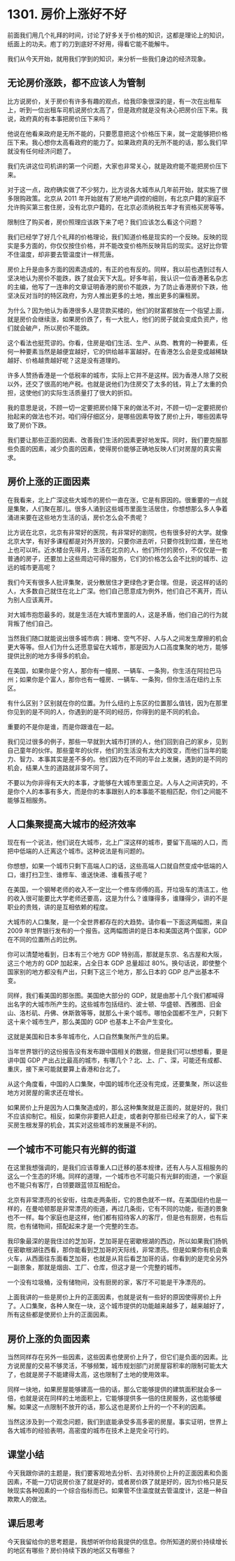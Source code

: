 # 1301. 房价上涨好不好

前面我们用几个礼拜的时间，讨论了好多关于价格的知识，这都是理论上的知识，纸面上的功夫。庖丁的刀到底好不好用，得看它能不能解牛。

我们从今天开始，就用我们学到的知识，来分析一些我们身边的经济现象。

## 无论房价涨跌，都不应该人为管制

比方说房价，关于房价有许多有趣的观点，给我印象很深的是，有一次在出租车上，听到一位出租车司机说房价太高了，但是政府就是没有决心把房价压下来。我说，政府真的有本事把房价压下来吗？

他说在他看来政府是无所不能的，只要愿意把这个价格压下来，就一定能够把价格压下来。我心想你太高看政府的能力了。如果政府真的无所不能的话，那么我们早就没有任何经济问题了。

我们先讲这位司机讲的第一个问题，大家也非常关心，就是政府能不能把房价压下来。

对于这一点，政府确实做了不少努力，比方说各大城市从几年前开始，就实施了很多限购政策。北京从 2011 年开始就有了房地产调控的细则，有北京户籍的家庭不允许购买第三套住房，没有北京户籍的，在北京必须纳税五年才有资格买房等等。

限制住了购买者，房价照理应该跌下来了吧？我们应该怎么看这个问题？

我们已经学了好几个礼拜的价格理论，我们知道价格是现实的一个反映。反映的现实是多方面的，你仅仅按住价格，并不能改变价格所反映背后的现实。这好比你管不住温度，却非要去管温度计一样荒唐。

房价上升是由多方面的因素造成的，有正的也有反的。同样，我以前也遇到过有人坚决地认为房价不能跌，跌了就会天下大乱。好多年前，我认识一位香港著名杂志的主编，他写了一连串的文章证明香港的房价不能跌，为了防止香港房价下跌，他坚决反对当时的特区政府，为穷人推出更多的土地，推出更多的廉租房。

为什么？因为他认为香港很多人是贷款买楼的，他们的财富都放在一个指望上面，就是房价会继续涨，如果房价跌了，有一大批人，他们的房子就会变成负资产，他们就会破产，所以房价不能跌。

这个看法也挺荒谬的。你看，住房是咱们生活、生产、从商、教育的一种要素，任何一种要素当然是越便宜越好，它的供给越丰富越好。在香港怎么会是变成越稀缺越好、价格越贵越好呢？这是没有道理的。

许多人赞扬香港是一个低税率的城市，实际上它并不是这样。因为香港人除了交税以外，还交了很高的地产税。也就是说他们为住房交了太多的钱，背上了太重的负担，这使他们的实际生活质量打了很大的折扣。

我的意思是说，不顾一切一定要把房价降下来的做法不对，不顾一切一定要把房价抬起来的做法也不对。咱们得仔细区分，是哪些因素导致了房价上升，哪些因素导致了房价下跌。

我们要让那些正面的因素、改善我们生活的因素更好地发挥。同时，我们要克服那些负面的因素，减少负面的因素，使得房价能够正确地反映人们对房屋的真实需求。

## 房价上涨的正面因素

在我看来，北上广深这些大城市的房价一直在涨，它是有原因的。很重要的一点就是集聚，人们聚在那儿。很多人涌到这些城市里面生活居住，你想想那么多人争着涌进来要在这些地方生活的话，房价怎么会不贵呢？

比方说在北京，北京有非常好的医院，有非常好的剧院，也有很多好的大学。就像北京大学，有好多课程都是对外开放的，只要你进去听，只要你找到位置，坐在地上也可以听。近水楼台先得月，生活在北京的人，他们所付的房价，不仅仅是一套普通的房子，还要加上这些周边可得的服务，它们的价格怎么会不比别的城市、边远的城市更高呢？

我们今天有很多人批评集聚，说分散居住才更绿色才更合理。但是，说这样的话的人，大多数自己就住在北上广深。他们自己愿意成为例外，他们自己不离开，而认为别人应该离开。

对大城市抱怨最多的，就是生活在大城市里面的人，这是矛盾，他们自己的行为就背叛了他们自己。

当然我们随口就能说出很多城市病：拥堵、空气不好、人与人之间发生摩擦的机会更大等等。但人们为什么还愿意留在大城市，那是因为人口高度集聚的地方，能够提供比别的地方多得多的机会。

在美国，如果你是个穷人，那你有一幢房、一辆车、一条狗，你生活在阿拉巴马州；如果你是个富人，那你也有一幢房、一辆车、一条狗，但你生活在纽约上东区。

有什么区别？区别就在你的位置。为什么纽约上东区的位置那么值钱，因为在那里你见到的是不同的人，你遇到的是不同的经历，你得到的是不同的机会。

重要的不是你是谁，而是你跟谁在一起。

我们见过很多的例子，那些一早就到大城市打拼的人，他们回到自己的家乡，见到自己童年的伙伴。那些童年的伙伴，他们的生活没有太大的改变，而他们当年的能力、智力、本事其实是差不多的。他们因为在不同的平台上发展，遇到的是不同的机会，结果人生的道路就非常不同了。

不要以为你非得有天大的本事，才能够在大城市里面立足。人与人之间讲究的，不是你个人的本事有多大，而是你的本事跟别人的本事能不能相匹配，你们之间能不能够互相服务。

## 人口集聚提高大城市的经济效率

现在有一个说法，他们说在大城市，北上广深这样的城市，要留下高端的人口，而把中低端的人迁离这个城市。这种说法是有问题的。

你想想，如果一个城市只剩下高端人口的话，这些高端人口就自然变成中低端的人口，谁打扫卫生、谁修车、谁送快递、谁看孩子呢？

在美国，一个钢琴老师的收入不一定比一个修车师傅的高，开垃圾车的清洁工，他的收入很可能要比大学老师还要高，这是为什么？谁赚得多，谁赚得少，讲的不是职业的贵贱，讲的是互相依赖的程度。

大城市的人口集聚，是一个全世界都存在的大趋势。请你看一下面这两幅图，来自 2009 年世界银行发布的一个报告。这两幅图讲的是日本和美国这两个国家，GDP 在不同的位置所占的比例。

你可以清楚地看到，日本有三个地方 GDP 特别高，那就是东京、名古屋和大阪，这三个地方的 GDP 加起来，占全日本 GDP 总量超过 80%。换句话说，即使整个国家别的地方都没有产出，只剩下这三个地方，那么日本的 GDP 总产出基本不变。

同样，我们看美国的那张图。美国绝大部分的 GDP，就是由那十几个我们都喊得出名字的大城市所产生的。这些城市包括纽约、波士顿、华盛顿、西雅图、旧金山、洛杉矶、丹佛、休斯敦等等，就那么十来个城市。哪怕全国都不生产，只剩下这十来个城市生产，那么美国的 GDP 也基本上不会产生变化。

这就是美国和日本多年城市化，人口自然集聚所产生的后果。

当年世界银行的这份报告没有发布跟中国相关的数据，但是我们可以想想看，要是讲中国 GDP 产出占比最高的城市，有哪几个？北、上、广、深，可能还有成都、重庆，接下来可能就要算上香港和台北了。

从这个角度看，中国的人口集聚，中国的城市化还没有完成，还要集聚，所以这些地方对房屋的需求还在增长。

如果房价上升是因为人口集聚造成的，那么这种集聚就是正面的，就是好的，我们不应该抑制它。相反，如果你非要把人赶走，或者剥夺那些已经来了的人，留下来买房生根发芽的机会，其实对这些城市的发展是不利的。

## 一个城市不可能只有光鲜的街道

在这里我想强调的，是我们应该尊重人口迁移的基本规律，还有人与人互相服务的这么一个生态的环境。同样的道理，一个城市也不可能只有光鲜的街道，一个家庭也不能只有客厅，白领要跟蓝领互相配合。

北京有非常漂亮的长安街，往南走两条街，它的景色就不一样。在美国纽约也是一样的，在曼哈顿那是非常漂亮的街道，再过几条街，它有不同的功能，街道的景象也不一样。每个家庭也是这样，他们都有招待客人的客厅，但是也有厨房，也有后院，也有储物间，搭配起来才是一个完整的生态。

我印象最深的是我住过的芝加哥，芝加哥是在密歇根湖的西边，所以如果我们扬帆在密歇根湖往西看，那你能看到芝加哥的天际线，非常漂亮。但是如果你有机会乘火车，从西面往东面看芝加哥，也就是从背后看芝加哥的话，你看到的是完全另外一副景象，那就是烟囱、工厂、仓库，但这才是一个完整的城市。

一个没有垃圾桶，没有储物间，没有厨房的家，客厅不可能是干净漂亮的。

上面我讲的一些是房价上升的正面因素，也就是说有一些好的原因使得房价上升了。人口集聚，各种人聚在一块，这个城市提供的功能越来越多了，越来越好了，所有这些都是使房价上升的正面因素。

## 房价上涨的负面因素

当然同样存在另外一些因素，这些因素也使房价上升了，但它们是负面的因素。比方说房屋的交易不够灵活，不够频繁，城市规划部门对房屋容积率的限制可能太大了，也就是房子不能建得太高，这也限制了土地的使用效率。

同样一块地，如果房屋能够建高一倍的话，那么它能够提供的建筑面积就会多一倍，也就是说在同样的土地面积上，它能够提供多一倍的住房服务，这也能够缓解。如果这一点限制不放开的话，那么这也是房价上升的一个不利的因素。

当然这涉及到一个观念问题，我们到底能承受多高多密的房屋。事实证明，世界上各大城市的经验表明，高密度的城市在技术上是完全可行的。

## 课堂小结

今天我跟你讲的主题是，我们要客观地去分析、去对待房价上升的正面因素和负面因素，不能一刀切说房价涨了就是好的，或者房价跌了就是好的，因为价格只是反映现实各种因素的一个综合指标而已。如果管不住温度就去管温度计，这是一种自欺欺人的做法。

## 课后思考

今天我留给你的思考题是，我想听听你给我提供的信息。你所知道的房价持续增长的地区有哪些？房价持续下跌的地区又有哪些？

